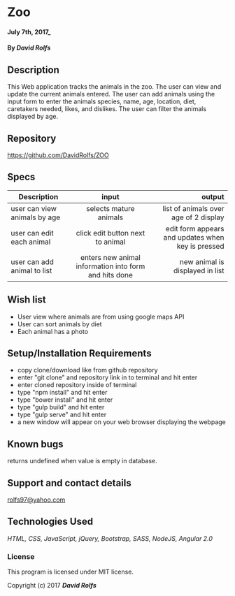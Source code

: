 # Zoo
####  July 7th, 2017_

#### By _**David Rolfs**_

## Description
This Web application tracks the animals in the zoo. The user can view and update the current animals entered. The user can add animals using the input form to enter the animals species, name, age, location, diet, caretakers needed, likes, and dislikes. The user can filter the animals displayed by age.

## Repository
https://github.com/DavidRolfs/ZOO

## Specs
| Description | input | output |
| ------------- |:-------------:| -----:|
|user can view animals by age | selects mature animals| list of animals over age of 2 display |
|user can edit each animal | click edit button next to animal | edit form appears and updates when key is pressed |
| user can add animal to list | enters new animal information into form and hits done | new animal is displayed in list |

## Wish list

* User view where animals are from using google maps API
* User can sort animals by diet
* Each animal has a photo


## Setup/Installation Requirements
* copy clone/download like from github repository
* enter "git clone" and repository link in to terminal and hit enter
* enter cloned repository inside of terminal
* type "npm install" and hit enter
* type "bower install" and hit enter
* type "gulp build" and hit enter
* type "gulp serve" and hit enter
* a new window will appear on your web browser displaying the webpage

## Known bugs
returns undefined when value is empty in database.

## Support and contact details
rolfs97@yahoo.com

## Technologies Used

_HTML, CSS, JavaScript, jQuery, Bootstrap, SASS, NodeJS, Angular 2.0_

### License
 This program is licensed under MIT license.

Copyright (c) 2017 **_David Rolfs_**

